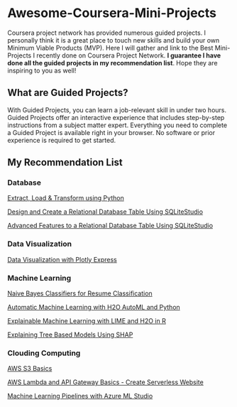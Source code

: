 # Awesome-Coursera-Mini-Projects
Coursera project network has provided numerous guided projects. I personally think it is a great place to touch new skills and build your own Minimum Viable Products (MVP).
Here I will gather and link to the Best Mini-Projects I recently done on Coursera Project Network. **I guarantee I have done all the guided projects in my recommendation list**. Hope they are inspiring to you as well!

## What are Guided Projects?
With Guided Projects, you can learn a job-relevant skill in under two hours. Guided Projects offer an interactive experience that includes step-by-step instructions from a subject matter expert. Everything you need to complete a Guided Project is available right in your browser. No software or prior experience is required to get started.

## My Recommendation List

### Database

[Extract, Load & Transform using Python](https://www.coursera.org/projects/extract-transform-load-using-python)

[Design and Create a Relational Database Table Using SQLiteStudio](https://www.coursera.org/projects/create-relational-database-table-sqlitestudio)

[Advanced Features to a Relational Database Table Using SQLiteStudio](https://www.coursera.org/projects/advanced-features-relational-database-table-sqlitestudio)


### Data Visualization
[Data Visualization with Plotly Express](https://www.coursera.org/projects/data-visualization-plotly-express)


### Machine Learning
[Naive Bayes Classifiers for Resume Classification](https://www.coursera.org/projects/resume-selector-using-naive-bayes)

[Automatic Machine Learning with H2O AutoML and Python](https://www.coursera.org/projects/automatic-machine-learning-h2o-automl-python)

[Explainable Machine Learning with LIME and H2O in R](https://www.coursera.org/projects/explainable-machine-learning-lime-h2o)

[Explaining Tree Based Models Using SHAP](https://www.coursera.org/projects/explaining-tree-based-models-using-shap)

### Clouding Computing

[AWS S3 Basics](https://www.coursera.org/projects/aws-s3-basics)

[AWS Lambda and API Gateway Basics - Create Serverless Website](https://www.coursera.org/projects/aws-lambda-and-api-gateway-basics-build-serverless-website)

[Machine Learning Pipelines with Azure ML Studio](https://www.coursera.org/projects/azure-machine-learning-studio-pipeline)
